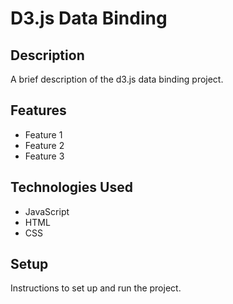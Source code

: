 # D3.js Data Binding

## Description

A brief description of the d3.js data binding project.

## Features

- Feature 1
- Feature 2
- Feature 3

## Technologies Used

- JavaScript
- HTML
- CSS

## Setup

Instructions to set up and run the project.
